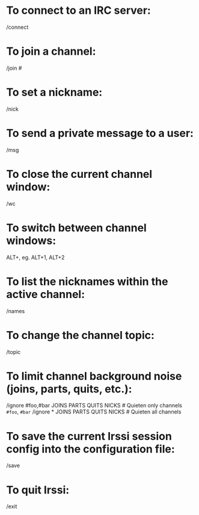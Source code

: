 # To connect to an IRC server:
/connect <server>

# To join a channel:
/join #<channel>

# To set a nickname:
/nick <nickname>

# To send a private message to a user:
/msg <nickname>

# To close the current channel window:
/wc

# To switch between channel windows:
ALT+<number>, eg. ALT+1, ALT+2

# To list the nicknames within the active channel:
/names

# To change the channel topic:
/topic <description>

# To limit channel background noise (joins, parts, quits, etc.):
/ignore #foo,#bar JOINS PARTS QUITS NICKS   # Quieten only channels `#foo`, `#bar`
/ignore * JOINS PARTS QUITS NICKS           # Quieten all channels

# To save the current Irssi session config into the configuration file:
/save

# To quit Irssi:
/exit
